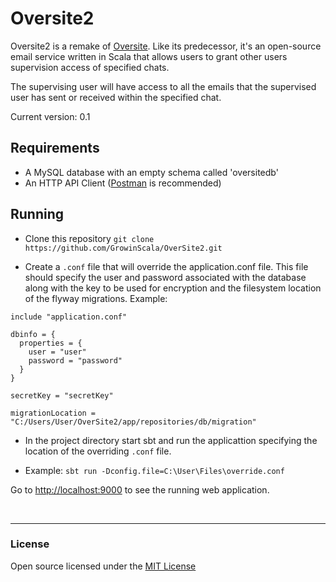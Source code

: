 # Oversite2

Oversite2 is a remake of [Oversite](https://github.com/GrowinScala/OverSite). 
Like its predecessor, it's an open-source email service written in Scala
that allows users to grant other users supervision access of specified chats.

The supervising user will have access to all the emails that the supervised
user has sent or received within the specified chat. 

Current version: 0.1

## Requirements

* A MySQL database with an empty schema called 'oversitedb'
* An HTTP API Client ([Postman](https://www.getpostman.com/) is recommended)

## Running

* Clone this repository
`git clone https://github.com/GrowinScala/OverSite2.git`

* Create a `.conf` file that will override the application.conf file. 
This file should specify the user and password associated with the
database along with the key to be used for encryption and the filesystem 
location of the flyway migrations. Example:
```
include "application.conf"

dbinfo = {
  properties = {
    user = "user"
    password = "password"
  }
}

secretKey = "secretKey"

migrationLocation = "C:/Users/User/OverSite2/app/repositories/db/migration"
```  

* In the project directory start sbt and run the applicattion specifying 
the location of the overriding `.conf` file.

* Example: `sbt run -Dconfig.file=C:\User\Files\override.conf`

Go to <http://localhost:9000> to see the running web application.

  <br/>

---

### License ###

Open source licensed under the [MIT License](https://opensource.org/licenses/MIT)
